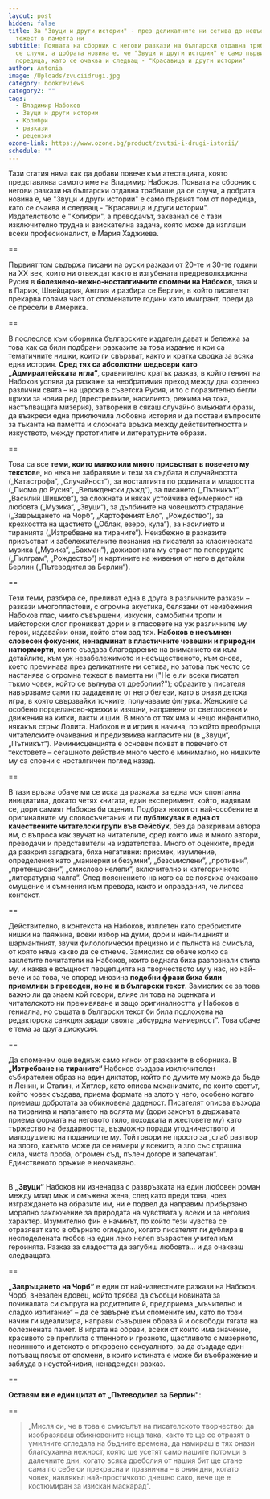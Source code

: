 ```yaml
---
layout: post
hidden: false
title: За "Звуци и други истории" - през деликатните ни сетива до невъобразимата
  тежест в паметта ни
subtitle: Появата на сборник с негови разкази на български отдавна трябваше да
  се случи, а добрата новина е, че "Звуци и други истории" е само първият том от
  поредица, като се очаква и следващ - "Красавица и други истории"
author: Antonia
image: /Uploads/zvuciidrugi.jpg
category: bookreviews
category2: ""
tags:
  - Владимир Набоков
  - Звуци и други истории
  - Колибри
  - разкази
  - рецензия
ozone-link: https://www.ozone.bg/product/zvutsi-i-drugi-istorii/
schedule: ""
---
```

Тази статия няма как да добави повече към атестацията, която представлява самото име на Владимир Набоков. Появата на сборник с негови разкази на български отдавна трябваше да се случи, а добрата новина е, че "Звуци и други истории" е само първият том от поредица, като се очаква и следващ - "Красавица и други истории". Издателството е "Колибри", а преводачът, захванал се с тази изключително трудна и взискателна задача, която може да изплаши всеки професионалист, е Мария Хаджиева.

\==

Първият том съдържа писани на руски разкази от 20-те и 30-те години на ХХ век, които ни отвеждат както в изгубената предреволюционна Русия в **болезнено-нежно-носталгичните спомени на Набоков**, така и в Париж, Швейцария, Англия и разбира се Берлин, в който писателят прекарва голяма част от споменатите години като имигрант, преди да се пресели в Америка. 

\==

В послеслов към сборника българските издатели дават и бележка за това как са били подбрани разказите за това издание и кои са тематичните нишки, които ги свързват, както и кратка сводка за всяка една история. **Сред тях са абсолютни шедьоври като „Адмиралтейската игла“**, сравнително кратък разказ, в който геният на Набоков успява да разкаже за необратимия преход между два коренно различни свята – на царска в съветска Русия, и то с поразително бегли щрихи за новия ред (престрелките, насилието, режима на тока, настъпващата мизерия), затворени в сякаш случайно вмъкнати фрази, да възкреси една приключила любовна история и да постави въпросите за тъканта на паметта и сложната връзка между действителността и изкуството, между прототипите и литературните образи.

\==

Това са все **теми, които малко или много присъстват в повечето му текстов**е, но нека не забравяме и тези за съдбата и случайността („Катастрофа“, „Случайност“), за носталгията по родината и младостта („Писмо до Русия“, „Великденски дъжд“), за писането („Пътникът“, „Василий Шишков“), за сложната и някак устойчива ефимерност на любовта („Музика“, „Звуци“), за дълбините на човешкото страдание („Завръщането на Чорб“, „Картофеният Елф“, „Рождество“), за крехкостта на щастието („Облак, езеро, кула“), за насилието и тиранията („Изтребване на тираните“). Неизбежно в разказите присъстват и забележителните познания на писателя за класическата музика („Музика“, „Бахман“), доживотната му страст по пеперудите („Пилграм“, „Рождество“) и картините на живения от него в детайли Берлин („Пътеводител за Берлин“).

\==

Тези теми, разбира се, преливат една в друга в различните разкази – разкази многопластови, с огромна акустика, белязани от неизбежния Набоков глас, чиито съвършени, изкусни, самобитни тропи и майсторски слог проникват дори и в гласовете на уж различните му герои, издавайки онзи, който стои зад тях. **Набоков е несъмнен словесен фокусник, ненадминат в пластичните човешки и природни натюрморти**, които създава благодарение на вниманието си към детайлите, към уж незабележимото и несъщественото, към онова, което преминава през деликатните ни сетива, но затова пък често се настанява с огромна тежест в паметта ни ("Не е ли всеки писател тъкмо човек, който се вълнува от дреболии?"); образите у писателя навързваме сами по зададените от него белези, като в онази детска игра, в която свързвайки точките, получаваме фигурка. Женските са особено порцеланово-крехки и изящни, направени от светлосенки и движения на китки, лакти и шии. В много от тях има и нещо инфантилно, някакъв стрък Лолита. Набоков е и игрив в начина, по който преобръща читателските очаквания и предизвиква нагласите ни (в „Звуци“, „Пътникът“). Реминисценцията е основен похват в повечето от текстовете – сегашното действие много често е минимално, но нишките му са споени с носталгичен поглед назад.

\==

В тази връзка обаче ми се иска да разкажа за една моя спонтанна инициатива, докато четях книгата, един експеримент, който, надявам се, дори самият Набоков би оценил. Подбрах някои от най-особените и оригиналните му словосъчетания и ги **публикувах в една от качествените читателски групи във Фейсбук**, без да разкривам автора им, с въпроса как звучат на читателите, сред които има и много автори, преводачи и представители на издателства. Много от оценките, преди да разкрия загадката, бяха негативни: присмех, изумление, определения като „маниерни и безумни“, „безсмислени“, „противни“, „претенциозни“, „смислово нелепи“, включително и категоричното „литературна чалга“. След пояснението на кого са се появиха очаквано смущение и съмнения към превода, както и оправдания, че липсва контекст.

\==

Действително, в контекста на Набоков, изплетен като сребристите нишки на паяжина, всеки избор на думи, дори и най-пищният и шармантният, звучи филологически прецизно и с пълнота на смисъла, от която няма какво да се отнеме. Замислих се обаче колко са заклетите почитатели на Набоков, които веднага биха разпознали стила му, и каква е всъщност перцепцията на творчеството му у нас, но най-вече и за това, че според мнозина **подобни фрази биха били приемливи в преводен, но не и в български текст**. Замислих се за това важно ли да знаем кой говори, влияе ли това на оценката и читателското ни преживяване и защо оригиналността у Набоков е гениална, но същата в български текст би била подложена на редакторска санкция заради своята „абсурдна маниерност“. Това обаче е тема за друга дискусия.

\==

Да споменем още веднъж само някои от разказите в сборника. В **„Изтребване на тираните“** Набоков създава изключителен събирателен образ на един диктатор, който по думите му може да бъде и Ленин, и Сталин, и Хитлер, като описва механизмите, по които светът, който човек създава, приема формата на злото у него, особено когато приемаш добротата за обикновена даденост. Писателят описва възхода на тиранина и налагането на волята му (дори законът в държавата приема формата на неговото тяло, походката и жестовете му) като тържество на бездарността, възможно поради угодничеството и малодушието на поданиците му. Той говори не просто за „слаб разтвор на злото, какъвто може да се намери у всекиго, а зло със страшна сила, чиста проба, огромен съд, пълен догоре и запечатан“. Единственото оръжие е неочаквано.

\
В **„Звуци“** Набоков ни изненадва с развръзката на един любовен роман между млад мъж и омъжена жена, след като преди това, чрез изграждането на образите им, ни е подвел да направим прибързано морално заключение за природата на чувствата у всеки и за неговия характер. Изумително фин е начинът, по който тези чувства се отразяват като в обърнато огледало, когато писателят ги дублира в несподелената любов на един леко нелеп възрастен учител към героинята. Разказ за сладостта да загубиш любовта… и да очакваш следващата.

\==

**„Завръщането на Чорб“** е един от най-известните разкази на Набоков. Чорб, внезапен вдовец, който трябва да съобщи новината за починалата си съпруга на родителите й, предприема „мъчително и сладко изпитание“ – да се завърне към спомените им, като по този начин ги идеализира, направи съвършен образа й и освободи тягата на болезнената памет. В играта на образи, всеки от които има значение, красивото се преплита с тленното и грозното, щастливото с мизерното, невинното и детското с откровено сексуалното, за да създаде един потъващ пясък от спомени, в които истината е може би въображение и заблуда в неустойчивия, ненадежден разказ.

\==

**Оставям ви е един цитат от „Пътеводител за Берлин"**: 

\==

> „Мисля си, че в това е смисълът на писателското творчество: да изобразяваш обикновените неща така, както те ще се отразят в умилните огледала на бъдните времена, да намираш в тях онази благоуханна нежност, която ще усетят само нашите потомци в далечните дни, когато всяка дреболия от нашия бит ще стане сама по себе си прекрасна и празнична – в ония дни, когато човек, навлякъл най-простичкото днешно сако, вече ще е костюмиран за изискан маскарад“.